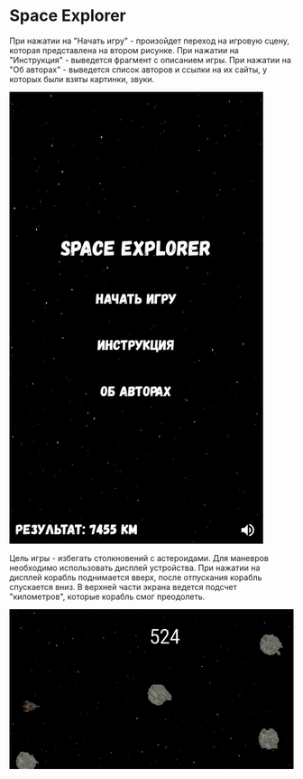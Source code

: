# Space Explorer

При нажатии на "Начать игру" - произойдет переход на игровую сцену, которая представлена на втором рисунке.
При нажатии на "Инструкция" - выведется фрагмент с описанием игры.
При нажатии на "Об авторах" - выведется список авторов и ссылки на их сайты, у которых были взяты картинки, звуки.

![alttext](https://github.com/Kirill1995-x/Spaceship/blob/master/app/src/main/res/drawable/screenshots/screenshot_1.jpg?raw=true)

Цель игры - избегать столкновений с астероидами. Для маневров необходимо использовать дисплей устройства.
При нажатии на дисплей корабль поднимается вверх, после отпускания корабль спускается вниз.
В верхней части экрана ведется подсчет "километров", которые корабль смог преодолеть.

![alttext](https://github.com/Kirill1995-x/Spaceship/blob/master/app/src/main/res/drawable/screenshots/screenshot_2.jpg?raw=true)
